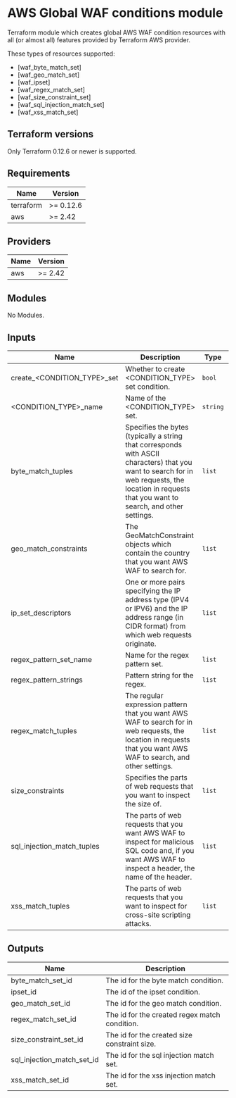 # AWS Global WAF conditions module

Terraform module which creates global AWS WAF condition resources with all (or almost all) features provided by Terraform AWS provider.

These types of resources supported:

* [waf_byte_match_set]
* [waf_geo_match_set]
* [waf_ipset]
* [waf_regex_match_set]
* [waf_size_constraint_set]
* [waf_sql_injection_match_set]
* [waf_xss_match_set]

## Terraform versions

Only Terraform 0.12.6 or newer is supported.

<!-- BEGINNING OF PRE-COMMIT-TERRAFORM DOCS HOOK -->
## Requirements

| Name | Version |
|------|---------|
| terraform | >= 0.12.6 |
| aws | >= 2.42 |

## Providers

| Name | Version |
|------|---------|
| aws | >= 2.42 |

## Modules

No Modules.

## Inputs

| Name | Description | Type | Default | Required |
|------|-------------|------|---------|:--------:|
| create_<CONDITION_TYPE>_set | Whether to create <CONDITION_TYPE> set condition. | `bool` | `false` | no |
| <CONDITION_TYPE>_name | Name of the <CONDITION_TYPE> set. | `string` | `null` | yes |
| byte_match_tuples | Specifies the bytes (typically a string that corresponds with ASCII characters) that you want to search for in web requests, the location in requests that you want to search, and other settings. | `list` | `[]` | no |
| geo_match_constraints | The GeoMatchConstraint objects which contain the country that you want AWS WAF to search for. | `list` | `[]` | no |
| ip_set_descriptors | One or more pairs specifying the IP address type (IPV4 or IPV6) and the IP address range (in CIDR format) from which web requests originate. | `list` | `[]` | no |
| regex_pattern_set_name | Name for the regex pattern set. | `list` | `[]` | no |
| regex_pattern_strings | Pattern string for the regex. | `list` | `[]` | no |
| regex_match_tuples | The regular expression pattern that you want AWS WAF to search for in web requests, the location in requests that you want AWS WAF to search, and other settings. | `list` | `[]` | no |
| size_constraints | Specifies the parts of web requests that you want to inspect the size of. | `list` | `[]` | no |
| sql_injection_match_tuples | The parts of web requests that you want AWS WAF to inspect for malicious SQL code and, if you want AWS WAF to inspect a header, the name of the header. | `list` | `[]` | no |
| xss_match_tuples | The parts of web requests that you want to inspect for cross-site scripting attacks. | `list` | `[]` | no |

## Outputs

| Name | Description |
|------|-------------|
| byte\_match\_set\_id | The id for the byte match condition. |
| ipset\_id | The id of the ipset condition. |
| geo\_match\_set\_id | The id for the geo match condition. |
| regex\_match\_set\_id | The id for the created regex match condition. |
| size\_constraint\_set\_id | The id for the created size constraint size. |. |
| sql\_injection\_match\_set\_id | The id for the sql injection match set. |
| xss\_match\_set\_id | The id for the xss injection match set. |
<!-- END OF PRE-COMMIT-TERRAFORM DOCS HOOK -->
